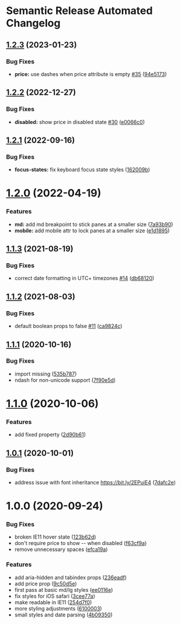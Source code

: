 # Semantic Release Automated Changelog

## [1.2.3](https://github.com/AlaskaAirlines/auro-pane/compare/v1.2.2...v1.2.3) (2023-01-23)


### Bug Fixes

* **price:** use dashes when price attribute is empty [#35](https://github.com/AlaskaAirlines/auro-pane/issues/35) ([94e5173](https://github.com/AlaskaAirlines/auro-pane/commit/94e5173d306bb16f2875e4b7a68381890c46c5ec))

## [1.2.2](https://github.com/AlaskaAirlines/auro-pane/compare/v1.2.1...v1.2.2) (2022-12-27)


### Bug Fixes

* **disabled:** show price in disabled state [#30](https://github.com/AlaskaAirlines/auro-pane/issues/30) ([e0066c0](https://github.com/AlaskaAirlines/auro-pane/commit/e0066c06ca3a84849d49fae18a2a64d68e5ec9e8))

## [1.2.1](https://github.com/AlaskaAirlines/auro-pane/compare/v1.2.0...v1.2.1) (2022-09-16)


### Bug Fixes

* **focus-states:** fix keyboard focus state styles ([162009b](https://github.com/AlaskaAirlines/auro-pane/commit/162009b502311da257a5f8f24da60347b1470cd9))

# [1.2.0](https://github.com/AlaskaAirlines/auro-pane/compare/v1.1.3...v1.2.0) (2022-04-19)


### Features

* **md:** add md breakpoint to stick panes at a smaller size ([7a93b90](https://github.com/AlaskaAirlines/auro-pane/commit/7a93b90dfdafae1b491ecf7797581cd45772ef1f))
* **mobile:** add mobile attr to lock panes at a smaller size ([e1d1895](https://github.com/AlaskaAirlines/auro-pane/commit/e1d1895dbc4e62052021e14a0961ee05dc7d088c))

## [1.1.3](https://github.com/AlaskaAirlines/auro-pane/compare/v1.1.2...v1.1.3) (2021-08-19)


### Bug Fixes

* correct date formatting in UTC+ timezones [#14](https://github.com/AlaskaAirlines/auro-pane/issues/14) ([db68120](https://github.com/AlaskaAirlines/auro-pane/commit/db681201ea05106f1da1ec630eeaeeffb1633072))

## [1.1.2](https://github.com/AlaskaAirlines/auro-pane/compare/v1.1.1...v1.1.2) (2021-08-03)


### Bug Fixes

* default boolean props to false [#11](https://github.com/AlaskaAirlines/auro-pane/issues/11) ([ca9824c](https://github.com/AlaskaAirlines/auro-pane/commit/ca9824cb05ce93bc4a3d44ba358ddf273dda91c6))

## [1.1.1](https://github.com/AlaskaAirlines/auro-pane/compare/v1.1.0...v1.1.1) (2020-10-16)


### Bug Fixes

* import missing ([535b787](https://github.com/AlaskaAirlines/auro-pane/commit/535b787c2b5dbbb21cb1e91f341ac693243f47b7))
* ndash for non-unicode support ([7f90e5d](https://github.com/AlaskaAirlines/auro-pane/commit/7f90e5ddab38e717f3315ab63122bae311626064))

# [1.1.0](https://github.com/AlaskaAirlines/auro-pane/compare/v1.0.1...v1.1.0) (2020-10-06)


### Features

* add fixed property ([2d90b61](https://github.com/AlaskaAirlines/auro-pane/commit/2d90b61a032d69f47e0bcb7af6d5423c1d3e01ee))

## [1.0.1](https://github.com/AlaskaAirlines/auro-pane/compare/v1.0.0...v1.0.1) (2020-10-01)


### Bug Fixes

* address issue with font inheritance https://bit.ly/2EPuiE4 ([7dafc2e](https://github.com/AlaskaAirlines/auro-pane/commit/7dafc2ebb319a4d9794ce976e312d0c730f55a51))

# 1.0.0 (2020-09-24)


### Bug Fixes

* broken IE11 hover state ([123b62d](https://github.com/AlaskaAirlines/auro-pane/commit/123b62d2a786619c3a0f24fcc625a2a7638d9420))
* don't require price to show -- when disabled ([f63cf9a](https://github.com/AlaskaAirlines/auro-pane/commit/f63cf9a1543c6a97a86a187c3c0f7fba1bf01e45))
* remove unnecessary spaces ([efca19a](https://github.com/AlaskaAirlines/auro-pane/commit/efca19a30732a56c840f6cefcd8ca169916cdd50))


### Features

* add aria-hidden and tabindex props ([236eadf](https://github.com/AlaskaAirlines/auro-pane/commit/236eadf4f6a8dabe1d1beffca91ce711a72c9bd7))
* add price prop ([9c50d5e](https://github.com/AlaskaAirlines/auro-pane/commit/9c50d5e91b7a157f81f3502a986303a667dbf7d4))
* first pass at basic md/lg styles ([ee0116e](https://github.com/AlaskaAirlines/auro-pane/commit/ee0116e16fc1028fb9cbe19aa367fac9af72dd4a))
* fix styles for iOS safari ([3cee77a](https://github.com/AlaskaAirlines/auro-pane/commit/3cee77a383d116cd3c67bc6e55fd9c908689100a))
* make readable in IE11 ([254d7f0](https://github.com/AlaskaAirlines/auro-pane/commit/254d7f04e2e3acf138d4ae0452906e5ac22a0d33))
* more styling adjustments ([6100003](https://github.com/AlaskaAirlines/auro-pane/commit/61000034ceca5d72308717c621e0aab21d3d98bf))
* small styles and date parsing ([4b09350](https://github.com/AlaskaAirlines/auro-pane/commit/4b093508ee0f1cac59ba483170a1df1dd420ce35))

